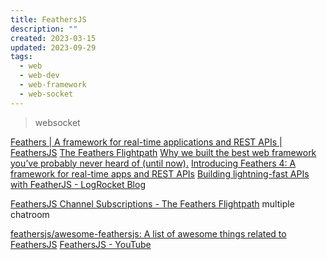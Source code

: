 ```yaml
---
title: FeathersJS
description: ""
created: 2023-03-15
updated: 2023-09-29
tags:
  - web
  - web-dev
  - web-framework
  - web-socket
---
```


> websocket

[Feathers | A framework for real-time applications and REST APIs | FeathersJS](https://docs.feathersjs.com/)
[The Feathers Flightpath](https://blog.feathersjs.com/)
[Why we built the best web framework you’ve probably never heard of (until now).](https://blog.feathersjs.com/why-we-built-the-best-web-framework-you-ve-probably-never-heard-of-until-now-176afc5c6aac)
[Introducing Feathers 4: A framework for real-time apps and REST APIs](https://blog.feathersjs.com/introducing-feathers-4-a-framework-for-real-time-apps-and-rest-apis-afff3819055b)
[Building lightning-fast APIs with FeatherJS - LogRocket Blog](https://blog.logrocket.com/building-lightning-fast-apis-with-featherjs/)

[FeathersJS Channel Subscriptions - The Feathers Flightpath](https://blog.feathersjs.com/feathersjs-channel-subscriptions-647c771ca6c8) multiple chatroom

[feathersjs/awesome-feathersjs: A list of awesome things related to FeathersJS](https://github.com/feathersjs/awesome-feathersjs)
[FeathersJS - YouTube](https://www.youtube.com/playlist?list=PLwSdIiqnDlf_lb5y1liQK2OW5daXYgKOe)
